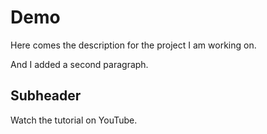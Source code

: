 # Demo

Here comes the description for the project I am working on.

And I added a second paragraph.

## Subheader

Watch the tutorial on YouTube.
